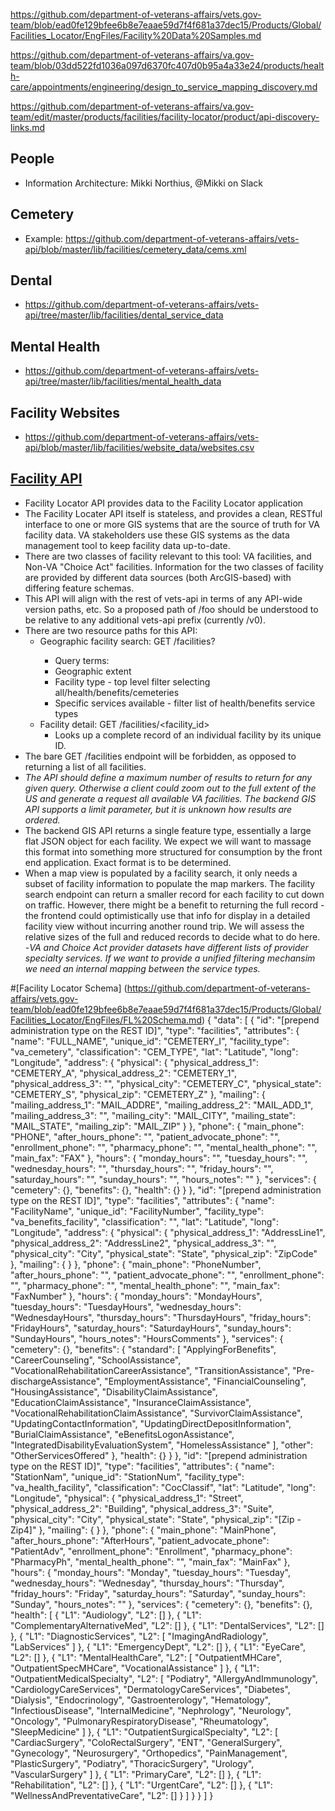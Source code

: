 https://github.com/department-of-veterans-affairs/vets.gov-team/blob/ead0fe129bfee6b8e7eaae59d7f4f681a37dec15/Products/Global/Facilities_Locator/EngFiles/Facility%20Data%20Samples.md

https://github.com/department-of-veterans-affairs/va.gov-team/blob/03dd522fd1036a097d6370fc407d0b95a4a33e24/products/health-care/appointments/engineering/design_to_service_mapping_discovery.md

https://github.com/department-of-veterans-affairs/va.gov-team/edit/master/products/facilities/facility-locator/product/api-discovery-links.md

## People
- Information Architecture: Mikki Northius, @Mikki on Slack

## Cemetery
- Example: https://github.com/department-of-veterans-affairs/vets-api/blob/master/lib/facilities/cemetery_data/cems.xml

## Dental
- https://github.com/department-of-veterans-affairs/vets-api/tree/master/lib/facilities/dental_service_data

## Mental Health
- https://github.com/department-of-veterans-affairs/vets-api/tree/master/lib/facilities/mental_health_data

## Facility Websites
- https://github.com/department-of-veterans-affairs/vets-api/blob/master/lib/facilities/website_data/websites.csv

## [Facility API](https://github.com/department-of-veterans-affairs/vets.gov-team/blob/ead0fe129bfee6b8e7eaae59d7f4f681a37dec15/Products/Global/Facilities_Locator/EngFiles/API%20Design.md)
- Facility Locator API provides data to the Facility Locator application
- The Facility Locater API itself is stateless, and provides a clean, RESTful interface to one or more GIS systems that are the source of truth for VA facility data. VA stakeholders use these GIS systems as the data management tool to keep facility data up-to-date.
- There are two classes of facility relevant to this tool: VA facilities, and Non-VA "Choice Act" facilities. Information for the two classes of facility are provided by different data sources (both ArcGIS-based) with differing feature schemas.
- This API will align with the rest of vets-api in terms of any API-wide version paths, etc. So a proposed path of /foo should be understood to be relative to any additional vets-api prefix (currently /v0).
- There are two resource paths for this API:
  - Geographic facility search: GET /facilities?<query>
    - Query terms:
    - Geographic extent
    - Facility type - top level filter selecting all/health/benefits/cemeteries
    - Specific services available - filter list of health/benefits service types
  - Facility detail: GET /facilities/<facility_id>
    - Looks up a complete record of an individual facility by its unique ID.
 - The bare GET /facilities endpoint will be forbidden, as opposed to returning a list of all facilities.  
- *The API should define a maximum number of results to return for any given query. Otherwise a client could zoom out to the full extent of the US and generate a request all available VA facilities. The backend GIS API supports a limit parameter, but it is unknown how results are ordered.*
- The backend GIS API returns a single feature type, essentially a large flat JSON object for each facility. We expect we will want to massage this format into something more structured for consumption by the front end application. Exact format is to be determined.
- When a map view is populated by a facility search, it only needs a subset of facility information to populate the map markers. The facility search endpoint can return a smaller record for each facility to cut down on traffic. However, there might be a benefit to returning the full record - the frontend could optimistically use that info for display in a detailed facility view without incurring another round trip. We will assess the relative sizes of the full and reduced records to decide what to do here.
-*VA and Choice Act provider datasets have different lists of provider specialty services. If we want to provide a unified filtering mechansim we need an internal mapping between the service types.*
  
#[Facility Locator Schema] (https://github.com/department-of-veterans-affairs/vets.gov-team/blob/ead0fe129bfee6b8e7eaae59d7f4f681a37dec15/Products/Global/Facilities_Locator/EngFiles/FL%20Schema.md)
  {
  "data": [
    {
      "id": "[prepend administration type on the REST ID]",
      "type": "facilities",
      "attributes": {
        "name": "FULL_NAME",
        "unique_id": "CEMETERY_I",
        "facility_type": "va_cemetery",
        "classification": "CEM_TYPE",
        "lat": "Latitude",
        "long": "Longitude",
        "address": {
          "physical": {
            "physical_address_1": "CEMETERY_A",
            "physical_address_2": "CEMETERY_1",
            "physical_address_3": "",
            "physical_city": "CEMETERY_C",
            "physical_state": "CEMETERY_S",
            "physical_zip": "CEMETERY_Z"
          },
          "mailing": {
            "mailing_address_1": "MAIL_ADDRE",
            "mailing_address_2": "MAIL_ADD_1",
            "mailing_address_3": "",
            "mailing_city": "MAIL_CITY",
            "mailing_state": "MAIL_STATE",
            "mailing_zip": "MAIL_ZIP"
          }
        },
        "phone": {
          "main_phone": "PHONE",
          "after_hours_phone": "",
          "patient_advocate_phone": "",
          "enrollment_phone": "",
          "pharmacy_phone": "",
          "mental_health_phone": "",
          "main_fax": "FAX"
        },
        "hours": {
          "monday_hours": "",
          "tuesday_hours": "",
          "wednesday_hours": "",
          "thursday_hours": "",
          "friday_hours": "",
          "saturday_hours": "",
          "sunday_hours": "",
          "hours_notes": ""
        },
        "services": {
          "cemetery": {},
          "benefits": {},
          "health": {}
        }
      },
      "id": "[prepend administration type on the REST ID]",
      "type": "facilities",
      "attributes": {
        "name": "FacilityName",
        "unique_id": "FacilityNumber",
        "facility_type": "va_benefits_facility",
        "classification": "",
        "lat": "Latitude",
        "long": "Longitude",
        "address": {
          "physical": {
            "physical_address_1": "AddressLine1",
            "physical_address_2": "AddressLine2",
            "physical_address_3": "",
            "physical_city": "City",
            "physical_state": "State",
            "physical_zip": "ZipCode"
          },
          "mailing": {
          }
        },
        "phone": {
          "main_phone": "PhoneNumber",
          "after_hours_phone": "",
          "patient_advocate_phone": "",
          "enrollment_phone": "",
          "pharmacy_phone": "",
          "mental_health_phone": "",
          "main_fax": "FaxNumber"
        },
        "hours": {
          "monday_hours": "MondayHours",
          "tuesday_hours": "TuesdayHours",
          "wednesday_hours": "WednesdayHours",
          "thursday_hours": "ThursdayHours",
          "friday_hours": "FridayHours",
          "saturday_hours": "SaturdayHours",
          "sunday_hours": "SundayHours",
          "hours_notes": "HoursComments"
        },
        "services": {
          "cemetery": {},
          "benefits": {
              "standard": [
                "ApplyingForBenefits",
                "CareerCounseling",
                "SchoolAssistance",
                "VocationalRehabilitationCareerAssistance",
                "TransitionAssistance",
                "Pre-dischargeAssistance",
                "EmploymentAssistance",
                "FinancialCounseling",
                "HousingAssistance",
                "DisabilityClaimAssistance",
                "EducationClaimAssistance",
                "InsuranceClaimAssistance",
                "VocationalRehabilitationClaimAssistance",
                "SurvivorClaimAssistance",
                "UpdatingContactInformation",
                "UpdatingDirectDepositInformation",
                "BurialClaimAssistance",
                "eBenefitsLogonAssistance",
                "IntegratedDisabilityEvaluationSystem",
                "HomelessAssistance"
                ],
            "other": "OtherServicesOffered"
           },
          "health": {}
        }
      },
      "id": "[prepend administration type on the REST ID]",
      "type": "facilities",
      "attributes": {
        "name": "StationNam",
        "unique_id": "StationNum",
        "facility_type": "va_health_facility",
        "classification": "CocClassif",
        "lat": "Latitude",
        "long": "Longitude",
        "physical": {
          "physical_address_1": "Street",
          "physical_address_2": "Building",
          "physical_address_3": "Suite",
          "physical_city": "City",
          "physical_state": "State",
          "physical_zip": "[Zip - Zip4]"
        },
        "mailing": {
        }
      },
      "phone": {
        "main_phone": "MainPhone",
        "after_hours_phone": "AfterHours",
        "patient_advocate_phone": "PatientAdv",
        "enrollment_phone": "Enrollment",
        "pharmacy_phone": "PharmacyPh",
        "mental_health_phone": "",
        "main_fax": "MainFax"
      },
      "hours": {
        "monday_hours": "Monday",
        "tuesday_hours": "Tuesday",
        "wednesday_hours": "Wednesday",
        "thursday_hours": "Thursday",
        "friday_hours": "Friday",
        "saturday_hours": "Saturday",
        "sunday_hours": "Sunday",
        "hours_notes": ""
      },
      "services": {
        "cemetery": {},
        "benefits": {},
        "health": [
          {
            "L1": "Audiology",
            "L2": []
          },
          {
            "L1": "ComplementaryAlternativeMed",
            "L2": []
          },
          {
            "L1": "DentalServices",
            "L2": []
          },
          {
            "L1": "DiagnosticServices",
            "L2": [
              "ImagingAndRadiology",
              "LabServices"
            ]
          },
          {
            "L1": "EmergencyDept",
            "L2": []
          },
          {
            "L1": "EyeCare",
            "L2": []
          },
          {
            "L1": "MentalHealthCare",
            "L2": [
              "OutpatientMHCare",
              "OutpatientSpecMHCare",
              "VocationalAssistance"
            ]
          },
          {
            "L1": "OutpatientMedicalSpecialty",
            "L2": [
              "Podiatry",
              "AllergyAndImmunology",
              "CardiologyCareServices",
              "DermatologyCareServices",
              "Diabetes",
              "Dialysis",
              "Endocrinology",
              "Gastroenterology",
              "Hematology",
              "InfectiousDisease",
              "InternalMedicine",
              "Nephrology",
              "Neurology",
              "Oncology",
              "PulmonaryRespiratoryDisease",
              "Rheumatology",
              "SleepMedicine"
            ]
          },
          {
            "L1": "OutpatientSurgicalSpecialty",
            "L2": [
              "CardiacSurgery",
              "ColoRectalSurgery",
              "ENT",
              "GeneralSurgery",
              "Gynecology",
              "Neurosurgery",
              "Orthopedics",
              "PainManagement",
              "PlasticSurgery",
              "Podiatry",
              "ThoracicSurgery",
              "Urology",
              "VascularSurgery"
            ]
          },
          {
            "L1": "PrimaryCare",
            "L2": []
          },
          {
            "L1": "Rehabilitation",
            "L2": []
          },
          {
            "L1": "UrgentCare",
            "L2": []
          },
          {
            "L1": "WellnessAndPreventativeCare",
            "L2": []
          }
        ]
      }
    }
  ]
}

